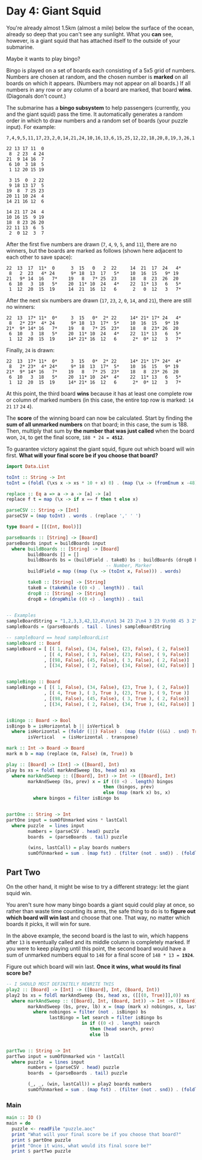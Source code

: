 # Day 4: Giant Squid

You're already almost 1.5km (almost a mile) below the surface of the ocean,
already so deep that you can't see any sunlight. What you **can** see, however,
is a giant squid that has attached itself to the outside of your submarine.

Maybe it wants to play bingo?

Bingo is played on a set of boards each consisting of a 5x5 grid of numbers.
Numbers are chosen at random, and the chosen number is **marked** on all boards
on which it appears. (Numbers may not appear on all boards.) If all numbers in
any row or any column of a board are marked, that board **wins**. (Diagonals
don't count.)

The submarine has a **bingo subsystem** to help passengers (currently, you and
the giant squid) pass the time. It automatically generates a random order in
which to draw numbers and a random set of boards (your puzzle input). 
For example:

```
7,4,9,5,11,17,23,2,0,14,21,24,10,16,13,6,15,25,12,22,18,20,8,19,3,26,1

22 13 17 11  0
 8  2 23  4 24
21  9 14 16  7
 6 10  3 18  5
 1 12 20 15 19

 3 15  0  2 22
 9 18 13 17  5
19  8  7 25 23
20 11 10 24  4
14 21 16 12  6

14 21 17 24  4
10 16 15  9 19
18  8 23 26 20
22 11 13  6  5
 2  0 12  3  7
```

After the first five numbers are drawn (`7`, `4`, `9`, `5`, and `11`), there
are no winners, but the boards are marked as follows (shown here adjacent to
each other to save space):

```
22  13  17  11*  0      3  15   0   2  22     14  21  17  24   4*
 8   2  23   4* 24      9* 18  13  17   5*    10  16  15   9* 19
21   9* 14  16   7*    19   8   7* 25  23     18   8  23  26  20
 6  10   3  18   5*    20  11* 10  24   4*    22  11* 13   6   5*
 1  12  20  15  19     14  21  16  12   6      2   0  12   3   7*
```

After the next six numbers are drawn (`17`, `23`, `2`, `0`, `14`, and `21`),
there are still no winners:

```
22  13  17* 11*  0*     3  15   0*  2* 22     14* 21* 17* 24   4*
 8   2* 23*  4* 24      9* 18  13  17*  5*    10  16  15   9* 19
21*  9* 14* 16   7*    19   8   7* 25  23*    18   8  23* 26  20
 6  10   3  18   5*    20  11* 10  24   4*    22  11* 13   6   5*
 1  12  20  15  19     14* 21* 16  12   6      2*  0* 12   3   7*
```

Finally, `24` is drawn:

```
22  13  17* 11*  0*     3  15   0*  2* 22     14* 21* 17* 24*  4*
 8   2* 23*  4* 24*     9* 18  13  17*  5*    10  16  15   9* 19
21*  9* 14* 16   7*    19   8   7* 25  23*    18   8  23* 26  20
 6  10   3  18   5*    20  11* 10  24*  4*    22  11* 13   6   5*
 1  12  20  15  19     14* 21* 16  12   6      2*  0* 12   3   7*
```

At this point, the third board **wins** because it has at least one complete
row or column of marked numbers (in this case, the entire top row is marked:
`14` `21` `17` `24` `4`).

The **score** of the winning board can now be calculated. Start by finding the
**sum of all unmarked numbers** on that board; in this case, the sum is 188.
Then, multiply that sum by **the number that was just called** when the board
won, `24`, to get the final score, `188 * 24 = `**`4512`**.

To guarantee victory against the giant squid, figure out which board will win
first. **What will your final score be if you choose that board?**

```haskell
import Data.List

toInt :: String -> Int
toInt = (foldl (\xs x -> xs * 10 + x) 0) . (map (\x -> (fromEnum x -48)))

replace :: Eq a => a -> a -> [a] -> [a]
replace f t = map (\x -> if x == f then t else x)

parseCSV :: String -> [Int]
parseCSV = (map toInt) . words . (replace ',' ' ')

type Board = [[(Int, Bool)]]

parseBoards :: [String] -> [Board]
parseBoards input = buildBoards input
  where buildBoards :: [String] -> [Board]
        buildBoards [] = []
        buildBoards bs = (buildField . takeB) bs : buildBoards (dropB bs)
                                     -- Number, Marker
        buildField = map ((map (\x -> (toInt x, False))) . words)

        takeB :: [String] -> [String]
        takeB = (takeWhile ((0 <) . length)) . tail
        dropB :: [String] -> [String]
        dropB = (dropWhile ((0 <) . length)) . tail
        

-- Examples
sampleBoardString = "1,2,3,3,42,12,4\n\n1 34 23 2\n4 3 23 9\n98 45 3 2\n34 2 34 42\n\n12 23 34 56\n56 67 78 89\n90 10 20 30\n91 82 73 64"
sampleBoards = (parseBoards . tail . lines) sampleBoardString

-- sampleBoard == head sampleBoardList
sampleBoard :: Board
sampleBoard = [ [( 1, False), (34, False), (23, False), ( 2, False)]
              , [( 4, False), ( 3, False), (23, False), ( 9, False)]
              , [(98, False), (45, False), ( 3, False), ( 2, False)]
              , [(34, False), ( 2, False), (34, False), (42, False)] ]


sampleBingo :: Board
sampleBingo = [ [( 1, False), (34, False), (23, True ), ( 2, False)]
              , [( 4, True ), ( 3, True ), (23, True ), ( 9, True )]
              , [(98, False), (45, False), ( 3, True ), ( 2, False)]
              , [(34, False), ( 2, False), (34, True ), (42, False)] ]


isBingo :: Board -> Bool
isBingo b = isHorizontal b || isVertical b
  where isHorizontal = (foldr (||) False) . (map (foldr ((&&) . snd) True))
        isVertical   = (isHorizontal . transpose) 

mark :: Int -> Board -> Board
mark m b = map (replace (m, False) (m, True)) b

play :: [Board] -> [Int] -> ([Board], Int)
play bs xs = foldl markAndSweep (bs, head xs) xs
  where markAndSweep :: ([Board], Int) -> Int -> ([Board], Int)
        markAndSweep (bs, prev) x = if ((0 <) . length) bingos 
                                    then (bingos, prev)
                                    else (map (mark x) bs, x)
          where bingos = filter isBingo bs


partOne :: String -> Int
partOne input = sumOfUnmarked wins * lastCall
  where puzzle  = lines input
        numbers = (parseCSV . head) puzzle
        boards  = (parseBoards . tail) puzzle

        (wins, lastCall) = play boards numbers
        sumOfUnmarked = sum . (map fst) . (filter (not . snd)) . (foldl (++) []) . head
```

## Part Two
On the other hand, it might be wise to try a different strategy: let the giant
squid win.

You aren't sure how many bingo boards a giant squid could play at once, so
rather than waste time counting its arms, the safe thing to do is to **figure
out which board will win last** and choose that one. That way, no matter which
boards it picks, it will win for sure.

In the above example, the second board is the last to win, which happens after
`13` is eventually called and its middle column is completely marked. If you
were to keep playing until this point, the second board would have a sum of
unmarked numbers equal to `148` for a final score of `148 * 13 = `**`1924`**.

Figure out which board will win last. **Once it wins, what would its final
score be?**

```haskell
-- I SHOULD MOST DEFINITELY REWRITE THIS
play2 :: [Board] -> [Int] -> ([Board], Int, (Board, Int))
play2 bs xs = foldl markAndSweep (bs, head xs, ([[(0, True)]],0)) xs
  where markAndSweep :: ([Board], Int, (Board, Int)) -> Int -> ([Board], Int, (Board, Int))
        markAndSweep (bs, prev, lb) x = (map (mark x) nobingos, x, lastBingo)
          where nobingos = filter (not . isBingo) bs
                lastBingo = let search = filter isBingo bs
                            in if ((0 <) . length) search
                               then (head search, prev)
                               else lb


partTwo :: String -> Int
partTwo input = sumOfUnmarked win * lastCall
  where puzzle  = lines input
        numbers = (parseCSV . head) puzzle
        boards  = (parseBoards . tail) puzzle

        (_, _, (win, lastCall)) = play2 boards numbers
        sumOfUnmarked = sum . (map fst) . (filter (not . snd)) . (foldl (++) [])
```

### Main

```haskell
main :: IO ()
main = do
  puzzle <- readFile "puzzle.aoc"
  print "What will your final score be if you choose that board?"
  print $ partOne puzzle
  print "Once it wins, what would its final score be?"
  print $ partTwo puzzle
```

